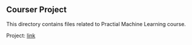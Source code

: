 ## Courser Project
This directory contains files related to Practial Machine Learning course.

Project: [link](https://github.com/eranda-ihalagedara/datasciencecoursera/new/master/8.Practical%20Machine%20Learning/Project)
